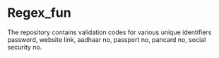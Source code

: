 # Regex_fun
The repository contains validation codes for various unique identifiers password, website link, aadhaar no, passport no,  pancard no,  social security no.
